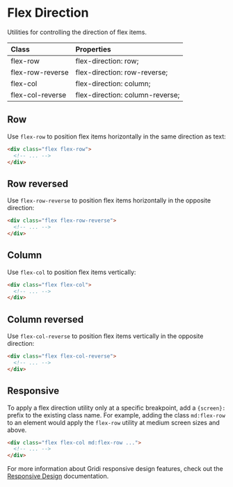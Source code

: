 # Flex Direction

Utilities for controlling the direction of flex items.

| Class            | Properties                      |
| :--------------- | :------------------------------ |
| flex-row         | flex-direction: row;            |
| flex-row-reverse | flex-direction: row-reverse;    |
| flex-col         | flex-direction: column;         |
| flex-col-reverse | flex-direction: column-reverse; |

## Row

Use `flex-row` to position flex items horizontally in the same direction as text:

```html
<div class="flex flex-row">
  <!-- ... -->
</div>
```

## Row reversed

Use `flex-row-reverse` to position flex items horizontally in the opposite direction:

```html
<div class="flex flex-row-reverse">
  <!-- ... -->
</div>
```

## Column

Use `flex-col` to position flex items vertically:

```html
<div class="flex flex-col">
  <!-- ... -->
</div>
```

## Column reversed

Use `flex-col-reverse` to position flex items vertically in the opposite direction:

```html
<div class="flex flex-col-reverse">
  <!-- ... -->
</div>
```

## Responsive

To apply a flex direction utility only at a specific breakpoint, add a `{screen}:` prefix to the existing class name. For example, adding the class `md:flex-row` to an element would apply the `flex-row` utility at medium screen sizes and above.

```html
<div class="flex flex-col md:flex-row ...">
  <!-- ... -->
</div>
```

For more information about Gridi responsive design features, check out the <a href="/gridi/guide/responsive-design.html">Responsive Design</a> documentation.
